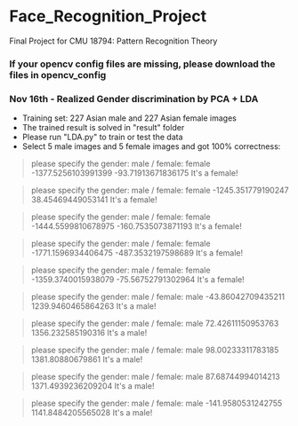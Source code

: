 # Face_Recognition_Project
Final Project for CMU 18794: Pattern Recognition Theory

### If your opencv config files are missing, please download the files in opencv_config

### Nov 16th - Realized Gender discrimination by PCA + LDA
- Training set: 227 Asian male and 227 Asian female images
- The trained result is solved in "result" folder
- Please run "LDA.py" to train or test the data
- Select 5 male images and 5 female images and got 100% correctness:
> please specify the gender: male / female: female
-1377.5256103991399
-93.71913671836175
It's a female!

> please specify the gender: male / female: female
-1245.351779190247
38.45469449053141
It's a female!

> please specify the gender: male / female: female
-1444.5599810678975
-160.7535073871193
It's a female!

> please specify the gender: male / female: female
-1771.1596934406475
-487.3532197598689
It's a female!

> please specify the gender: male / female: female
-1359.3740015938079
-75.56752791302964
It's a female!

> please specify the gender: male / female: male
-43.86042709435211
1239.9460465864263
It's a male!

> please specify the gender: male / female: male
72.42611150953763
1356.232585190316
It's a male!

> please specify the gender: male / female: male
98.00233311783185
1381.80880679861
It's a male!

> please specify the gender: male / female: male
87.68744994014213
1371.4939236209204
It's a male!

> please specify the gender: male / female: male
-141.9580531242755
1141.8484205565028
It's a male!
